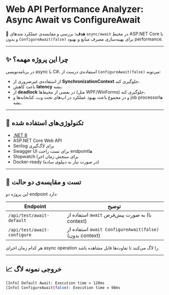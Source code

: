 ﻿# Web API Performance Analyzer: Async Await vs ConfigureAwait

📌 **هدف:** بررسی و مقایسه‌ی عملکرد متدهای `async/await` در محیط ASP.NET Core با و بدون `ConfigureAwait(false)` برای بهینه‌سازی مصرف منابع و بهبود performance.

---

## ✨ چرا این پروژه مهمه؟

در برنامه‌نویسی async با C#، استفاده‌ی درست از `ConfigureAwait(false)` می‌تونه:
- از استفاده‌ی غیرضروری از **SynchronizationContext** جلوگیری کنه،
- باعث کاهش **latency** بشه،
- از **deadlock** در بعضی از محیط‌ها (مثل WPF/WinForms) جلوگیری کنه،
- و در مجموع باعث بهبود عملکرد در اپ‌های تحت وب، کتابخانه‌ها و job processorها بشه.

---

## 🔧 تکنولوژی‌های استفاده شده

- [.NET 8](https://dotnet.microsoft.com/)
- ASP.NET Core Web API
- Serilog برای لاگ‌گیری
- Swagger UI برای تست راحت endpointها
- Stopwatch برای سنجش زمان اجرا
- Docker-ready (در صورت نیاز به دیپلوی ساده)

---

## 🧪 تست و مقایسه‌ی دو حالت

این پروژه دو endpoint دارد:

| Endpoint                  | توضیح |
|--------------------------|-------|
| `/api/test/await-default` | استفاده از `await` به صورت پیش‌فرض (با context) |
| `/api/test/await-configure` | استفاده از `await ConfigureAwait(false)` (بدون context) |

هر کدام زمان اجرای async operation را لاگ می‌کنند تا تفاوت‌ها قابل مشاهده باشد.

---

## 📈 خروجی نمونه لاگ

```bash
[Info] Default Await: Execution time = 120ms
[Info] ConfigureAwait(false): Execution time = 98ms
